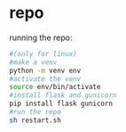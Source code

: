 # repo
running the repo:
```sh
#(only for linux)
#make a venv
python -m venv env
#activate the venv
source env/bin/activate
#install flask and gunicorn
pip install flask gunicorn
#run the repo
sh restart.sh
```
